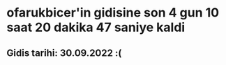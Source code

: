 # ofarukbicer'in gidisine son 4 gun 10 saat 20 dakika 47 saniye kaldi

## Gidis tarihi: 30.09.2022 :(